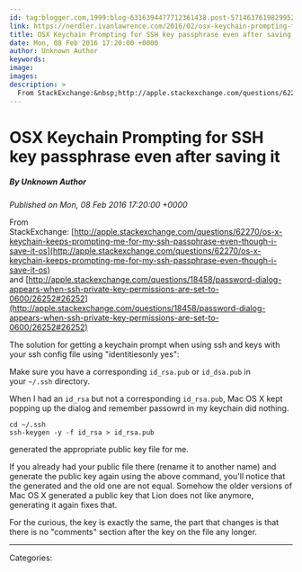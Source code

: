 ```yaml
---
id: tag:blogger.com,1999:blog-6316394477712361438.post-5714637619829952861
link: https://nerdler.ivanlawrence.com/2016/02/osx-keychain-prompting-for-ssh-key.html
title: OSX Keychain Prompting for SSH key passphrase even after saving it
date: Mon, 08 Feb 2016 17:20:00 +0000
author: Unknown Author
keywords: 
image: 
images: 
description: >
  From StackExchange:&nbsp;http://apple.stackexchange.com/questions/62270/os-x-keychain-keeps-prompting-me-for-my-ssh-passphrase-even-though-i-save-it-os and&nbsp;http://apple.stackexchange.com/questions/18458/password-dialog-appears-when-ssh-private-key-permissions-are-set-to-0600/26252#26252 The solution for getting a keychain prompt when using ssh and keys with your ssh config file using "identitiesonly yes": Make sure you have a corresponding&nbsp;id_rsa.pub&nbsp;or&nbsp;id_dsa.pub&nbsp;in your&nbsp;~/.ssh&nbsp;directory. When I had an&nbsp;id_rsa&nbsp;but not a corresponding&nbsp;id_rsa.pub, Mac OS X kept popping up the dialog and remember passowrd in my keychain did nothing. cd ~/.ssh ssh-keygen
---
```

# OSX Keychain Prompting for SSH key passphrase even after saving it
##### By Unknown Author
_Published on Mon, 08 Feb 2016 17:20:00 +0000_

From StackExchange: [http://apple.stackexchange.com/questions/62270/os-x-keychain-keeps-prompting-me-for-my-ssh-passphrase-even-though-i-save-it-os](http://apple.stackexchange.com/questions/62270/os-x-keychain-keeps-prompting-me-for-my-ssh-passphrase-even-though-i-save-it-os)  
and [http://apple.stackexchange.com/questions/18458/password-dialog-appears-when-ssh-private-key-permissions-are-set-to-0600/26252#26252](http://apple.stackexchange.com/questions/18458/password-dialog-appears-when-ssh-private-key-permissions-are-set-to-0600/26252#26252)  
  
The solution for getting a keychain prompt when using ssh and keys with your ssh config file using "identitiesonly yes":  

Make sure you have a corresponding `id_rsa.pub` or `id_dsa.pub` in your `~/.ssh` directory.

When I had an `id_rsa` but not a corresponding `id_rsa.pub`, Mac OS X kept popping up the dialog and remember passowrd in my keychain did nothing.

```
cd ~/.ssh
ssh-keygen -y -f id_rsa > id_rsa.pub
```

generated the appropriate public key file for me.

If you already had your public file there (rename it to another name) and generate the public key again using the above command, you'll notice that the generated and the old one are not equal. Somehow the older versions of Mac OS X generated a public key that Lion does not like anymore, generating it again fixes that.

For the curious, the key is exactly the same, the part that changes is that there is no "comments" section after the key on the file any longer.

---
Categories: 